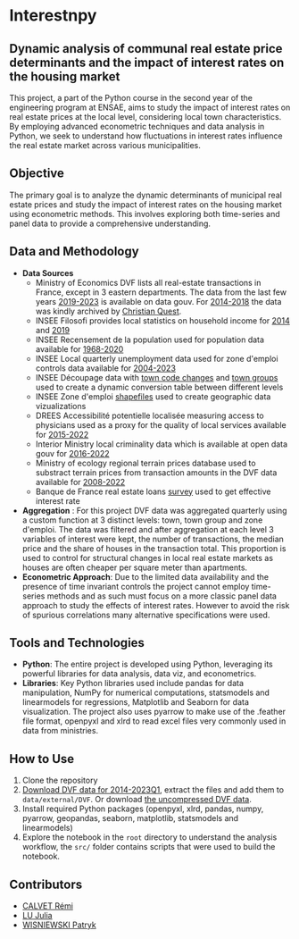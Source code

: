 
# Interestnpy

## Dynamic analysis of communal real estate price determinants and the impact of interest rates on the housing market
This project, a part of the Python course in the second year of the engineering program at ENSAE, aims to study the impact of interest rates on real estate prices at the local level, considering local town characteristics. By employing advanced econometric techniques and data analysis in Python, we seek to understand how fluctuations in interest rates influence the real estate market across various municipalities.

## Objective
The primary goal is to analyze the dynamic determinants of municipal real estate prices and study the impact of interest rates on the housing market using econometric methods. This involves exploring both time-series and panel data to provide a comprehensive understanding.

## Data and Methodology

-   **Data Sources**
	-  Ministry of Economics DVF  lists all real-estate transactions in France, except in 3 eastern departments. The data from the last few years [2019-2023](https://www.data.gouv.fr/en/datasets/demandes-de-valeurs-foncieres/) is available on data gouv. For [2014-2018]() the data was kindly archived by [Christian Quest](https://www.etalab.gouv.fr/author/christian/).
	- INSEE Filosofi provides local statistics on household income for [2014](https://www.insee.fr/fr/statistiques/3126151) and [2019](https://www.insee.fr/fr/statistiques/6036907)
	- INSEE Recensement de la population used for population data available for [1968-2020](https://www.insee.fr/fr/statistiques/7632565)
	- INSEE Local quarterly unemployment data used for zone d'emploi controls data available for [2004-2023](https://www.insee.fr/fr/statistiques/1893230)
	- INSEE Découpage data with [town code changes](https://www.insee.fr/fr/information/2028028) and [town groups](https://www.insee.fr/fr/information/2510634) used to create a dynamic conversion table between different levels
	- INSEE Zone d'emploi [shapefiles](https://www.insee.fr/fr/information/4652957) used to create geographic data vizualizations
	- DREES Accessibilité potentielle localisée measuring access to physicians used as a proxy for the quality of local services available for [2015-2022](https://data.drees.solidarites-sante.gouv.fr/explore/dataset/530_l-accessibilite-potentielle-localisee-apl/information/)
	- Interior Ministry local criminality data which is available at open data gouv for [2016-2022](https://www.data.gouv.fr/fr/datasets/bases-statistiques-communale-et-departementale-de-la-delinquance-enregistree-par-la-police-et-la-gendarmerie-nationales/#/resources)
	- Ministry of ecology regional terrain prices database used to substract terrain prices from transaction amounts in the DVF data available for [2008-2022](https://www.statistiques.developpement-durable.gouv.fr/catalogue?page=dataset&datasetId=63b8281ec113d45936722df2)
	- Banque de France real estate loans [survey](https://www.banque-france.fr/fr/publications-et-statistiques/statistiques/panorama-des-prets-lhabitat-des-menages) used to get effective interest rate 
-  **Aggregation** : For this project DVF data was aggregated quarterly using a custom function at 3 distinct levels: town, town group and zone d'emploi. The data was filtered and after aggregation at each level 3 variables of interest were kept, the number of transactions, the median price and the share of houses in the transaction total. This proportion is used to control for structural changes in local real estate markets as houses are often cheaper per square meter than apartments. 
-   **Econometric Approach**: Due to the limited data availability and the presence of time invariant controls  the project cannot employ time-series methods and as such must focus on a more classic panel data approach to study the effects of interest rates. However to avoid the risk of spurious correlations many alternative specifications were used. 

## Tools and Technologies

-   **Python**: The entire project is developed using Python, leveraging its powerful libraries for data analysis, data viz, and econometrics.
-   **Libraries**: Key Python libraries used include pandas for data manipulation, NumPy for numerical computations, statsmodels and linearmodels for regressions, Matplotlib and Seaborn for data visualization. The project also uses pyarrow to make use of the .feather file format, openpyxl and xlrd to read excel files very commonly used in data from ministries. 

## How to Use
1.  Clone the repository
2. [Download DVF data for 2014-2023Q1](https://1drv.ms/u/s!AiYfDSSg7esDhJNMMs6ZL9lOATBSFA), extract the files and add them to `data/external/DVF`. Or download [the uncompressed DVF data](https://1drv.ms/f/s!AiYfDSSg7esDhJNBwoKJV1DUBHZcVA).
3.  Install required Python packages (openpyxl, xlrd, pandas, numpy, pyarrow, geopandas, seaborn, matplotlib, statsmodels and linearmodels)
4.  Explore the notebook in the `root` directory to understand the analysis workflow, the `src/` folder contains scripts that were used to build the notebook. 

## Contributors
- [CALVET Rémi](https://www.linkedin.com/in/r%C3%A9mi-calvet-9674a81bb/)
- [LU Julia](https://www.linkedin.com/in/julia-lu-773272218/)
- [WISNIEWSKI Patryk](https://www.linkedin.com/in/pwisniewski02/)
